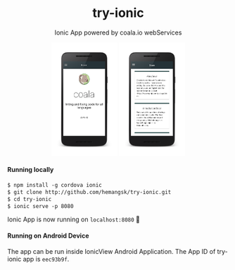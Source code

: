 <p align="center"><h1 align="center">try-ionic</h1></p>
<p align="center">Ionic App powered by coala.io webServices</p>

<p align="center"><img src="screenshots/3.png" width=150 />
<img src="screenshots/1.png" width=150 /></p>

#### Running locally
```
$ npm install -g cordova ionic
$ git clone http://github.com/hemangsk/try-ionic.git
$ cd try-ionic
$ ionic serve -p 8080
```

Ionic App is now running on ```localhost:8080``` :tada:

#### Running on Android Device

The app can be run inside IonicView Android Application. The App ID of try-ionic app is ```eec93b9f```.
